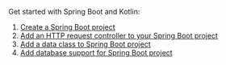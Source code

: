 [//]: # (title: Get started with Spring Boot and Kotlin)

Get started with Spring Boot and Kotlin:

1. [Create a Spring Boot project](jvm-create-project-with-spring-boot.md)
2. [Add an HTTP request controller to your Spring Boot project](jvm-add-http-to-spring-boot-project.md)
3. [Add a data class to Spring Boot project](jvm-spring-boot-restful-4.md)
4. [Add database support for Spring Boot project](jvm-spring-boot-restful-5.md)